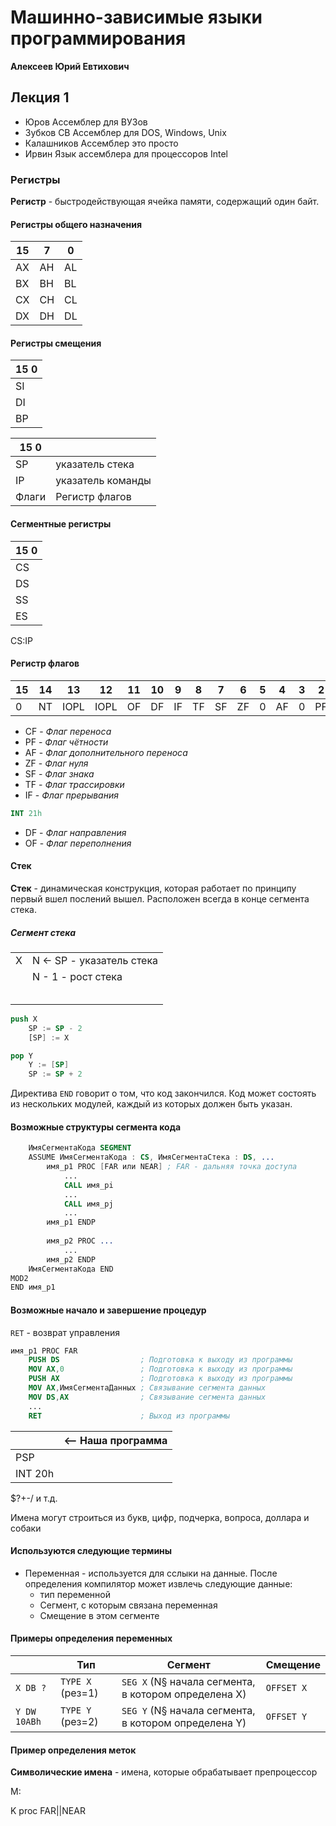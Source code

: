 # Машинно-зависимые языки программирования

**Алексеев Юрий Евтихович**

## Лекция 1

* Юров Ассемблер для ВУЗов
* Зубков СВ Ассемблер для DOS, Windows, Unix
* Калашников Ассемблер это просто
* Ирвин Язык ассемблера для процессоров Intel

### Регистры

**Регистр** - быстродействующая ячейка памяти, содержащий один байт.

#### Регистры общего назначения 

| 15| 7| 0|
|---|---|---|
| AX| AH| AL|
| BX| BH| BL|
| CX| CH| CL|
| DX| DH| DL|

#### Регистры смещения

| 15 0|
|---|
| SI|
| DI|
| BP|

| 15 0| |
|---|---|
| SP|указатель стека|
| IP|указатель команды|
| Флаги|Регистр флагов|

#### Сегментные регистры

| 15 0|
|---|
| CS|
| DS|
| SS|
| ES|

CS:IP

#### Регистр флагов

|15|14|13|12|11|10|9|8|7|6|5|4|3|2|1|0|
|---|---|---|---|---|---|---|---|---|---|---|---|---|---|---|---|
|0|NT|IOPL|IOPL|OF|DF|IF|TF|SF|ZF|0|AF|0|PF|1|CF|

* CF - *Флаг переноса*
* PF - *Флаг чётности* 
* AF - *Флаг дополнительного переноса*
* ZF - *Флаг нуля*
* SF - *Флаг знака*
* TF - *Флаг трассировки*
* IF - *Флаг прерывания*

```nasm
INT 21h
```
	
* DF - *Флаг направления*
* OF - *Флаг переполнения*

#### Стек 

**Стек** - динамическая конструкция, которая работает по принципу первый вшел послений вышел. Расположен всегда в конце сегмента стека.

##### Сегмент стека

|||
|---|---|
|X|N <- SP - указатель стека|
||N - 1 - рост стека|
|||
|||
|||
|||
|||

```nasm
push X
	SP := SP - 2
	[SP] := X

pop Y
	Y := [SP]
	SP := SP + 2
```

Директива `END` говорит о том, что код закончился. Код может состоять из нескольких модулей, каждый из которых должен быть указан.

#### Возможные структуры сегмента кода

```nasm
	ИмяСегментаКода SEGMENT
	ASSUME ИмяСегментаКода : CS, ИмяСегментаСтека : DS, ...
		имя_p1 PROC [FAR или NEAR] ; FAR - дальняя точка доступа
			...
			CALL имя_pi
			...
			CALL имя_pj
			...
		имя_p1 ENDP
		
		имя_p2 PROC ...
			...
		имя_p2 ENDP
	ИмяСегментаКода END
MOD2
END имя_p1
```

#### Возможные начало и завершение процедур

`RET` - возврат управления

```nasm
имя_p1 PROC FAR
	PUSH DS                  ; Подготовка к выходу из программы
	MOV AX,0                 ; Подготовка к выходу из программы
	PUSH AX                  ; Подготовка к выходу из программы
	MOV AX,ИмяСегментаДанных ; Связывание сегмента данных
	MOV DS,AX                ; Связывание сегмента данных
	...
	RET                      ; Выход из программы
```

||<-- Наша программа|
|---|---|
|PSP||
|INT 20h||

$?+-/ и т.д.

Имена могут строиться из букв, цифр, подчерка, вопроса, доллара и собаки

#### Используются следующие термины

* Переменная - используется для сслыки на данные. После определения компилятор может извлечь следующие данные:
	* тип переменной
	* Сегмент, с которым связана переменная
	* Смещение в этом сегменте

#### Примеры определения переменных

||Тип |Сегмент |Смещение|
|---|---|---|---|
|`X DB ? `|`TYPE X `(рез=1)|`SEG X` (N§ начала сегмента, в котором определена X) |`OFFSET X`|
|`Y DW 10ABh`  |`TYPE Y` (рез=2)|`SEG Y` (N§ начала сегмента, в котором определена Y) |`OFFSET Y`|

#### Пример определения меток

**Символические имена** - имена, которые обрабатывает препроцессор

M:

K proc FAR||NEAR
